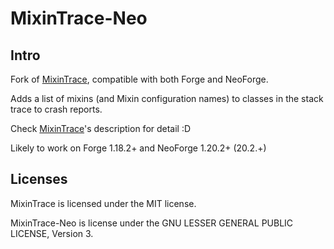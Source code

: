 # MixinTrace-Neo

## Intro

Fork of [MixinTrace](https://www.curseforge.com/minecraft/mc-mods/mixintrace), compatible with both Forge and NeoForge.

Adds a list of mixins (and Mixin configuration names) to classes in the stack trace to crash reports.

Check [MixinTrace](https://www.curseforge.com/minecraft/mc-mods/mixintrace)'s description for detail :D

Likely to work on Forge 1.18.2+ and NeoForge 1.20.2+ (20.2.+)

## Licenses

MixinTrace is licensed under the MIT license.

MixinTrace-Neo is license under the GNU LESSER GENERAL PUBLIC LICENSE, Version 3.